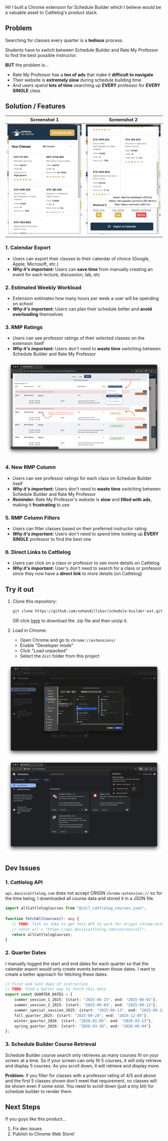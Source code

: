 Hi! I built a Chrome extension for Schedule Builder which I believe would be a valuable 
asset to Cattlelog's product stack.

## Problem

Searching for classes every quarter is a **tedious** process.

Students have to switch between Schedule Builder and Rate My Professor to find the best 
possible instructor.

**BUT** the problem is...

- Rate My Professor has a **ton of ads** that make it **difficult to navigate**
- Their website is **extremely slow** during schedule building time
- And users spend **lots of time** searching up **EVERY** professor for **EVERY SINGLE** class

## Solution / Features

| Screenshot 1 | Screenshot 2 |
|--------------|--------------|
|![Extension Screenshot 1](./public/screenshots/ext-1.png)|![Extension Screenshot 2](./public/screenshots/ext-2.png)|

### 1. Calendar Export
- Users can export their classes to their calendar of choice (Google, Apple, Microsoft, etc.)
- ***Why it's important:*** Users can **save time** from manually creating an event for each lecture, discussion, lab, etc

### 2. Estimated Weekly Workload
- Extension estimates how many hours per week a user will be spending on school
- ***Why it's important:*** Users can plan their schedule better and **avoid overloading** themselves

### 3. RMP Ratings
- Users can see professor ratings of their selected classes on the extension itself
- ***Why it's important:*** Users don't need to **waste time** switching between Schedule Builder and Rate My Professor

![Schedule Builder Course Search](./public/screenshots/schedule-builder-search.png)

### 4. New RMP Column
- Users can see professor ratings for each class on Schedule Builder itself
- ***Why it's important:*** Users don't need to **waste time** switching between Schedule Builder and Rate My Professor
- ***Reminder:*** Rate My Professor's website is **slow** and **filled with ads**, making it **frustrating** to use

### 5. RMP Column Filters
- Users can filter classes based on their preferred instructor rating
- ***Why it's important:*** Users don't need to spend time looking up **EVERY SINGLE** professor to find the best one

### 6. Direct Links to Cattlelog
- Users can click on a class or professor to see more details on Cattlelog
- ***Why it's important:*** User's don't need to search for a class or professor since they now have a **direct link** 
to more details (on Cattlelog)

## Try it out

1. Clone this repository:
   ```bash
   git clone https://github.com/sohandillikar/schedule-builder-ext.git
   ```
   OR click [here](https://github.com/sohandillikar/schedule-builder-ext/archive/refs/heads/main.zip) to download the .zip file 
   and then unzip it.

2. Load in Chrome:
   - Open Chrome and go to `chrome://extensions/`
   - Enable "Developer mode"
   - Click "Load unpacked"
   - Select the `dist` folder from this project

![Chrome Instruction 1](./public/screenshots/chrome-instruction-1.png)
![Chrome Instruction 2](./public/screenshots/chrome-instruction-2.png)

## Dev Issues

### 1. Cattlelog API
`api.daviscattlelog.com` does not accept ORIGIN `chrome-extension://` so for the time being, I 
downloaded all course data and stored it in a JSON file.

```typescript
import allCattlelogCourses from "@/all_cattlelog_courses.json";

function fetchAllCourses(): any {
   // TODO: Talk to Jake to get this API to work for origin chrome-extension://
   // const url = "https://api.daviscattlelog.com/courses/all";
   return allCattlelogCourses;
}
```

### 2. Quarter Dates
I manually logged the start and end dates for each quarter so that the calendar export would 
only create events between those dates. I want to create a better approach for fetching these dates.

```typescript
// First and last days of instruction
// TODO: Find a better way to fetch this data
export const QUARTER_DATES = {
    summer_session_1_2025: {start: "2025-06-23", end: "2025-08-01"},
    summer_session_2_2025: {start: "2025-08-04", end: "2025-09-12"},
    summer_special_session_2025: {start: "2025-06-13", end: "2025-09-12"},
    fall_quarter_2025: {start: "2025-09-24", end: "2025-12-05"},
    winter_quarter_2026: {start: "2026-01-05", end: "2026-03-13"},
    spring_quarter_2026: {start: "2026-03-30", end: "2026-06-04"}
};
```

### 3. Schedule Builder Course Retrieval
Schedule Builder course search only retrieves as many courses fit on your screen at a time. 
So if your screen can only fit 5 courses, it will only retrieve and display 5 courses. As you 
scroll down, it will retrieve and display more.

**Problem:** If you filter for classes with a professor rating of 4/5 and above and the first 5 
classes shown don't meet that requirement, no classes will be shown even if some exist. You need 
to scroll down (just a tiny bit) for schedule builder to render them.


## Next Steps

If you guys like this product...

1. Fix dev issues
2. Publish to Chrome Web Store!
